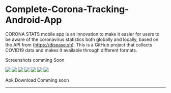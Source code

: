 # Complete-Corona-Tracking-Android-App
CORONA STATS mobile app is an innovation to make it easier for users to be aware of the coronavirus statistics both globally and locally, based on the API from (https://disease.sh). This is a GitHub project that collects COVID19 data and makes it available through different formats.




Screenshots comming Soon 

![](Screenshots/aa.jpg)    ![](Screenshots/ab.jpg)   ![](Screenshots/ac.jpg)  ![](Screenshots/ad.jpg)  ![](Screenshots/ae.jpg)  ![](Screenshots/af.jpg) ![](Screenshots/ag.jpg)






Apk Download
Comming soon


_______________________________________________________________
